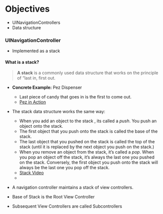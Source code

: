 # Objectives 
* UINavigationControllers
* Data structure

### UINavigationController

* Implemented as a stack

#### What is a stack?
> **A stack** is a commonly used data structure that works on the principle of “last in, first out.

* **Concrete Example:** Pez Dispenser 
  * Last piece of candy that goes in is the first to come out.  
  * [Pez in Action](https://www.youtube.com/watch?v=aCx_dBWzsgE)


* The stack data structure works the same way:
  * When you add an object to the stack , its called a *push*. You push an object onto the stack.
  * The first object that you push onto the stack is called the base of the stack.
  * The last object that you pushed on the stack is called the top of the stack (until it is replaced by the next object you push on the stack.)
  * When you remove an object from the stack, it’s called a *pop*. When you pop an object off the stack, it’s always the last one you pushed on the stack. Conversely, the first object you push onto the stack will always be the last one you pop off the stack.
  * [Stack Video](https://www.youtube.com/watch?v=Z7f3IFqID0s)  
  * 
  
* A navigation controller maintains a stack of view controllers.
* Base of Stack is the Root View Controller
* Subsequent View Controllers are called Subcontrollers
